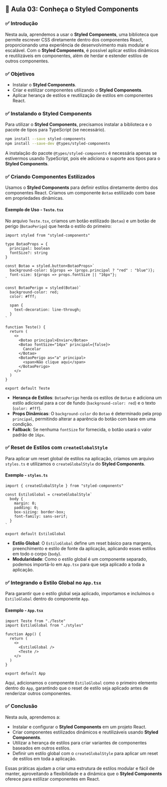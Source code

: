 ## 📝 Aula 03: Conheça o Styled Components

### ✅ Introdução

Nesta aula, aprendemos a usar o **Styled Components**, uma biblioteca que permite escrever CSS diretamente dentro dos componentes React, proporcionando uma experiência de desenvolvimento mais modular e escalável. Com o **Styled Components**, é possível aplicar estilos dinâmicos e reutilizáveis em componentes, além de herdar e estender estilos de outros componentes.

### ✅ Objetivos

- Instalar o **Styled Components**.
- Criar e estilizar componentes utilizando o **Styled Components**.
- Aplicar herança de estilos e reutilização de estilos em componentes React.

### ✅ Instalando o Styled Components

Para utilizar o **Styled Components**, precisamos instalar a biblioteca e o pacote de tipos para TypeScript (se necessário).

```bash
npm install --save styled-components
npm install --save-dev @types/styled-components
```

A instalação do pacote `@types/styled-components` é necessária apenas se estivermos usando TypeScript, pois ele adiciona o suporte aos tipos para o **Styled Components**.

### ✅ Criando Componentes Estilizados

Usamos o **Styled Components** para definir estilos diretamente dentro dos componentes React. Criamos um componente `Botao` estilizado com base em propriedades dinâmicas.

#### Exemplo de Uso - `Teste.tsx`

No arquivo `Teste.tsx`, criamos um botão estilizado (`Botao`) e um botão de perigo (`BotaoPerigo`) que herda o estilo do primeiro:

```tsx
import styled from "styled-components"

type BotaoProps = {
  principal: boolean
  fontSize?: string
}

const Botao = styled.button<BotaoProps>`
  background-color: ${props => (props.principal ? "red" : "blue")};
  font-size: ${props => props.fontSize || "16px"};
`

const BotaoPerigo = styled(Botao)`
  background-color: red;
  color: #fff;

  span {
    text-decoration: line-through;
  }
`

function Teste() {
  return (
    <>
      <Botao principal>Enviar</Botao>
      <Botao fontSize="14px" principal={false}>
        Cancelar
      </Botao>
      <BotaoPerigo as="a" principal>
        <span>Não clique aqui</span>
      </BotaoPerigo>
    </>
  )
}

export default Teste
```

- **Herança de Estilos**: `BotaoPerigo` herda os estilos de `Botao` e adiciona um estilo adicional para a cor de fundo (`background-color: red`) e o texto (`color: #fff`).
- **Props Dinâmicas**: O `background-color` do `Botao` é determinado pela prop `principal`, permitindo alterar a aparência do botão com base em uma condição.
- **Fallback**: Se nenhuma `fontSize` for fornecida, o botão usará o valor padrão de `16px`.

### ✅ Reset de Estilos com `createGlobalStyle`

Para aplicar um reset global de estilos na aplicação, criamos um arquivo `styles.ts` e utilizamos o `createGlobalStyle` do **Styled Components**.

#### Exemplo - `styles.ts`

```tsx
import { createGlobalStyle } from "styled-components"

const EstiloGlobal = createGlobalStyle`
  body {
    margin: 0;
    padding: 0;
    box-sizing: border-box;
    font-family: sans-serif;
  }
`

export default EstiloGlobal
```

- **Estilo Global**: O `EstiloGlobal` define um reset básico para margens, preenchimento e estilo de fonte da aplicação, aplicando esses estilos em todo o corpo (`body`).
- **Modularidade**: Como o estilo global é um componente separado, podemos importá-lo em `App.tsx` para que seja aplicado a toda a aplicação.

### ✅ Integrando o Estilo Global no `App.tsx`

Para garantir que o estilo global seja aplicado, importamos e incluímos o `EstiloGlobal` dentro do componente `App`.

#### Exemplo - `App.tsx`

```tsx
import Teste from "./Teste"
import EstiloGlobal from "./styles"

function App() {
  return (
    <>
      <EstiloGlobal />
      <Teste />
    </>
  )
}

export default App
```

Aqui, adicionamos o componente `EstiloGlobal` como o primeiro elemento dentro do `App`, garantindo que o reset de estilo seja aplicado antes de renderizar outros componentes.

### ✅ Conclusão

Nesta aula, aprendemos a:

- Instalar e configurar o **Styled Components** em um projeto React.
- Criar componentes estilizados dinâmicos e reutilizáveis usando **Styled Components**.
- Utilizar a herança de estilos para criar variantes de componentes baseados em outros estilos.
- Definir um estilo global com o `createGlobalStyle` para aplicar um reset de estilos em toda a aplicação.

Essas práticas ajudam a criar uma estrutura de estilos modular e fácil de manter, aproveitando a flexibilidade e a dinâmica que o **Styled Components** oferece para estilizar componentes em React.

